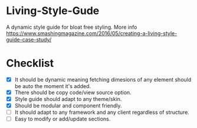 # Living-Style-Gude
A dynamic style guide for bloat free styling. 
More info https://www.smashingmagazine.com/2016/05/creating-a-living-style-guide-case-study/

# Checklist
- [x] It should be dynamic meaning fetching dimesions of any element should be auto the moment it's added.
- [x] There should be copy code/view source option.
- [x] Style guide should adapt to any theme/skin.
- [x] Should be modular and component friendly.
- [ ] It should adapt to any framework and any client regardless of structure.
- [ ] Easy to modify or add/update sections.
